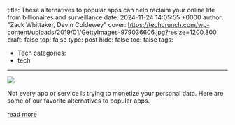 title: These alternatives to popular apps can help reclaim your online life from billionaires and surveillance
date: 2024-11-24 14:05:55 +0000
author: "Zack Whittaker, Devin Coldewey"
cover: https://techcrunch.com/wp-content/uploads/2019/01/GettyImages-979036606.jpg?resize=1200,800
draft: false
top: false
type: post
hide: false
toc: false
tags:
  - Tech
categories:
  - tech
---

![](https://techcrunch.com/wp-content/uploads/2019/01/GettyImages-979036606.jpg?resize=1200,800)

Not every app or service is trying to monetize your personal data. Here are some of our favorite alternatives to popular apps.

[read more](https://techcrunch.com/2024/11/24/these-alternatives-to-popular-apps-can-help-reclaim-your-online-life-from-billionaires-and-surveillance/)
